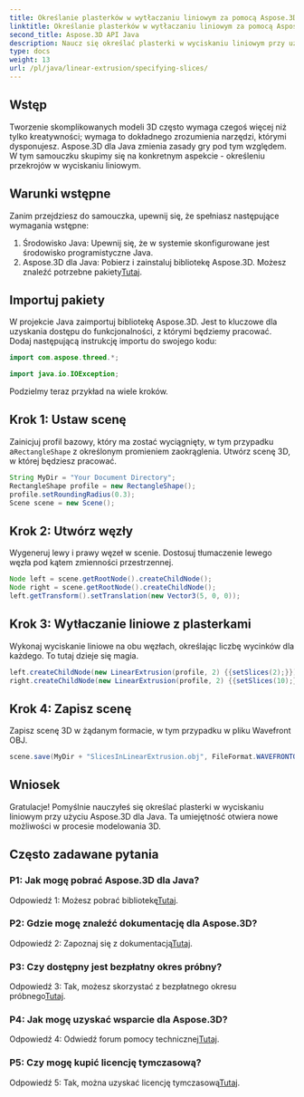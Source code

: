 ```yaml
---
title: Określanie plasterków w wytłaczaniu liniowym za pomocą Aspose.3D dla Java
linktitle: Określanie plasterków w wytłaczaniu liniowym za pomocą Aspose.3D dla Java
second_title: Aspose.3D API Java
description: Naucz się określać plasterki w wyciskaniu liniowym przy użyciu Aspose.3D dla Java. Podnieś swoje umiejętności modelowania 3D dzięki temu przewodnikowi krok po kroku.
type: docs
weight: 13
url: /pl/java/linear-extrusion/specifying-slices/
---
```

## Wstęp

Tworzenie skomplikowanych modeli 3D często wymaga czegoś więcej niż tylko kreatywności; wymaga to dokładnego zrozumienia narzędzi, którymi dysponujesz. Aspose.3D dla Java zmienia zasady gry pod tym względem. W tym samouczku skupimy się na konkretnym aspekcie - określeniu przekrojów w wyciskaniu liniowym.

## Warunki wstępne

Zanim przejdziesz do samouczka, upewnij się, że spełniasz następujące wymagania wstępne:

1. Środowisko Java: Upewnij się, że w systemie skonfigurowane jest środowisko programistyczne Java.
2.  Aspose.3D dla Java: Pobierz i zainstaluj bibliotekę Aspose.3D. Możesz znaleźć potrzebne pakiety[Tutaj](https://releases.aspose.com/3d/java/).

## Importuj pakiety

W projekcie Java zaimportuj bibliotekę Aspose.3D. Jest to kluczowe dla uzyskania dostępu do funkcjonalności, z którymi będziemy pracować. Dodaj następującą instrukcję importu do swojego kodu:

```java
import com.aspose.threed.*;

import java.io.IOException;
```

Podzielmy teraz przykład na wiele kroków.

## Krok 1: Ustaw scenę

Zainicjuj profil bazowy, który ma zostać wyciągnięty, w tym przypadku a`RectangleShape` z określonym promieniem zaokrąglenia. Utwórz scenę 3D, w której będziesz pracować.

```java
String MyDir = "Your Document Directory";
RectangleShape profile = new RectangleShape();
profile.setRoundingRadius(0.3);
Scene scene = new Scene();
```

## Krok 2: Utwórz węzły

Wygeneruj lewy i prawy węzeł w scenie. Dostosuj tłumaczenie lewego węzła pod kątem zmienności przestrzennej.

```java
Node left = scene.getRootNode().createChildNode();
Node right = scene.getRootNode().createChildNode();
left.getTransform().setTranslation(new Vector3(5, 0, 0));
```

## Krok 3: Wytłaczanie liniowe z plasterkami

Wykonaj wyciskanie liniowe na obu węzłach, określając liczbę wycinków dla każdego. To tutaj dzieje się magia.

```java
left.createChildNode(new LinearExtrusion(profile, 2) {{setSlices(2);}});
right.createChildNode(new LinearExtrusion(profile, 2) {{setSlices(10);}});
```

## Krok 4: Zapisz scenę

Zapisz scenę 3D w żądanym formacie, w tym przypadku w pliku Wavefront OBJ.

```java
scene.save(MyDir + "SlicesInLinearExtrusion.obj", FileFormat.WAVEFRONTOBJ);
```

## Wniosek

Gratulacje! Pomyślnie nauczyłeś się określać plasterki w wyciskaniu liniowym przy użyciu Aspose.3D dla Java. Ta umiejętność otwiera nowe możliwości w procesie modelowania 3D.

## Często zadawane pytania

### P1: Jak mogę pobrać Aspose.3D dla Java?

 Odpowiedź 1: Możesz pobrać bibliotekę[Tutaj](https://releases.aspose.com/3d/java/).

### P2: Gdzie mogę znaleźć dokumentację dla Aspose.3D?

 Odpowiedź 2: Zapoznaj się z dokumentacją[Tutaj](https://reference.aspose.com/3d/java/).

### P3: Czy dostępny jest bezpłatny okres próbny?

 Odpowiedź 3: Tak, możesz skorzystać z bezpłatnego okresu próbnego[Tutaj](https://releases.aspose.com/).

### P4: Jak mogę uzyskać wsparcie dla Aspose.3D?

 Odpowiedź 4: Odwiedź forum pomocy technicznej[Tutaj](https://forum.aspose.com/c/3d/18).

### P5: Czy mogę kupić licencję tymczasową?

 Odpowiedź 5: Tak, można uzyskać licencję tymczasową[Tutaj](https://purchase.aspose.com/temporary-license/).
